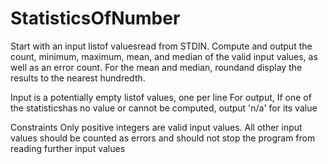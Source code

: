 # StatisticsOfNumber
Start with an input listof valuesread from STDIN.
Compute and output the count, minimum, maximum, mean, and median of the valid input values, as well as an error count. 
For the mean and median, roundand display the results to the nearest hundredth.

Input is a potentially empty listof values, one per line
For output, If one of the statisticshas no value or cannot be computed, output 'n/a' for its value

Constraints
Only positive integers are valid input values. All other input values should be counted as errors and should not stop the program from reading further input values
